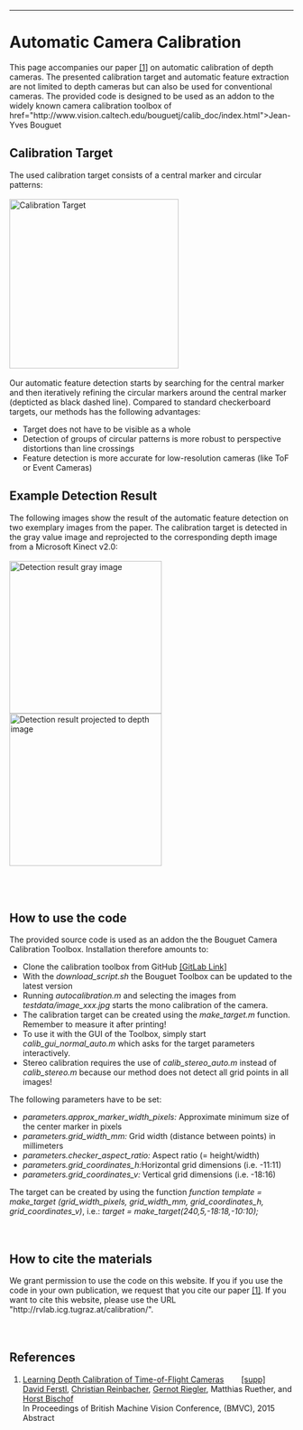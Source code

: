 <html>
<head>
	<meta http-equiv="content-type" content="text/html; charset=utf-8" />
	<link href="readme/style.css" rel="stylesheet" type="text/css" media="screen" />
</head> 
<body>
	<hr />
	<div id="page">
		<div id="content">
			<div class="post">
				<h1 class="title">Automatic Camera Calibration</h1>
				<div class="entry">
					This page accompanies our paper <a target="_blank" href="http://rvlab.icg.tugraz.at/documents/ferstl/bmvc15_final.pdf">[1]</a> on
					automatic calibration of depth cameras. The presented calibration
					target and automatic feature extraction are not limited to depth
					cameras but can also be used for conventional cameras. The provided
					code is designed to be used as an addon to the widely known camera
					calibration toolbox of <a>href="http://www.vision.caltech.edu/bouguetj/calib_doc/index.html">Jean-Yves Bouguet</a>
				</div>
				<h2 class="title">Calibration Target</h2>
				<div class="entry">
					The used calibration target consists of a central marker and
					circular patterns:<br></br> <img alt="Calibration Target"
						src="http://rvlab.icg.tugraz.at/project_page/project_tofusion/calibration/struc_patt.png" width=300px><br></br> Our
					automatic feature detection starts by searching for the central
					marker and then iteratively refining the circular markers around
					the central marker (depticted as black dashed line). Compared to
					standard checkerboard targets, our methods has the following
					advantages:
					<ul>
						<li>Target does not have to be visible as a whole</li>
						<li>Detection of groups of circular patterns is more robust
							to perspective distortions than line crossings</li>
						<li>Feature detection is more accurate for low-resolution
							cameras (like ToF or Event Cameras)</li>
					</ul>
				</div>
				<h2 class="title">Example Detection Result</h2>
				<div class="entry">
					The following images show the result of the automatic feature
					detection on two exemplary images from the paper. The calibration
					target is detected in the gray value image and reprojected to the
					corresponding depth image from a Microsoft Kinect v2.0: <br></br> <img
						alt="Detection result gray image"	src="http://rvlab.icg.tugraz.at/project_page/project_tofusion/calibration/detection_rgb.jpg" height=270px> <img
						alt="Detection result projected to depth image"	src="http://rvlab.icg.tugraz.at/project_page/project_tofusion/calibration/projection_depth.jpg" height=270px><br></br>
				</div>
			</div>
			<br><br>
			<div class="post">
			<h2 class="title">How to use the code</h2>
				<div class="entry">
					The provided source code is used as an addon the the Bouguet
					Camera Calibration Toolbox. Installation therefore amounts to:
					<ul>
						<li>Clone the calibration toolbox from GitHub <a
							href="https://github.com/RobVisLab/camera_calibration">[GitLab Link]</a></li>
						<li>With the <i>download_script.sh</i> the Bouguet Toolbox can be updated to the latest version</li>
						<li>Running <i>autocalibration.m</i> and selecting the images
							from <i>testdata/image_xxx.jpg</i> starts the mono calibration of
							the camera.
						</li>
						<li>The calibration target can be created using the <i>make_target.m</i> function. Remember to measure it after printing! </li>
						<li>To use it with the GUI of the Toolbox, simply start <i>calib_gui_normal_auto.m</i>
							which asks for the target parameters interactively.</li>
						<li>Stereo calibration requires the use of <i>calib_stereo_auto.m</i> instead of <i>calib_stereo.m</i> because our method does not detect all grid points in all images! </li>
					</ul>
					The following parameters have to be set:
					<ul>
						<li><i>parameters.approx_marker_width_pixels:</i> Approximate
							minimum size of the center marker in pixels</li>
						<li><i>parameters.grid_width_mm:</i> Grid width (distance
							between points) in millimeters</li>
						<li><i>parameters.checker_aspect_ratio:</i> Aspect ratio (=
							height/width)</li>
						<li><i>parameters.grid_coordinates_h:</i>Horizontal grid
							dimensions (i.e. -11:11)</li>
						<li><i>parameters.grid_coordinates_v:</i> Vertical grid
							dimensions (i.e. -18:16)</li>
					</ul>
					The target can be created by using the function <i>function template = make_target (grid_width_pixels, grid_width_mm, grid_coordinates_h, grid_coordinates_v)</i>, i.e.:
					<i>target = make_target(240,5,-18:18,-10:10);</i>
				</div>
			</div>
			</div>
			<br><br>
			<div class="post">
				<h2 class="title">How to cite the materials</h2>
				<div class="entry">
					We grant permission to use the code on this website. If you if you
					use the code in your own publication, we request that you cite our
					paper <a href="#publications">[1]</a>. If you want to cite this
					website, please use the URL
					"http://rvlab.icg.tugraz.at/calibration/".
				</div>
			</div>
			<br><br>
			<div class="publications" id="publications">
				<h2 class="title">References</h2>
					<ol>
					<li>
					 <a target="_blank" target="_blank" class="title" href="http://rvlab.icg.tugraz.at/documents/ferstl/bmvc15_final.pdf">Learning Depth Calibration of Time-of-Flight Cameras</a>
					&nbsp;
					  <a target="video" href="https://youtu.be/RM78k8M2qiw" ><img src="http://rvlab.icg.tugraz.at/images/youtube.png" height=15px/></a>
					  <a target="_blank" class="title" href="http://rvlab.icg.tugraz.at/documents/ferstl/bmvc15_poster.pdf">[supp]</a> <br>
					<span class="authors"><a href=http://rvlab.icg.tugraz.at/personal_page/personal_page_ferstl.html>David Ferstl</a>, <a href=http://rvlab.icg.tugraz.at/personal_page/personal_page_christian.htm>Christian Reinbacher</a>, <a href=http://rvlab.icg.tugraz.at/personal_page/personal_page_gernot.html>Gernot Riegler</a>, Matthias Ruether, and <a href=http://www.icg.tugraz.at/Members/author/bischof target=_blank>Horst Bischof</a></span><br>
					In <span class="in">Proceedings of British Machine Vision Conference, (BMVC)</span>, <span class="year">2015</span> <br/> Abstract </a><br />
					<div class="abstract" id="ferstl2015a" style="display: none">
					We present a novel method for an automatic calibration of modern consumer
					 Time-of-Flight cameras. Usually, these sensors come equipped with an integrated color
					 camera. Albeit they deliver acquisitions at high frame rates they usually suffer
					 from incorrect calibration and low accuracy due to multiple error sources. Using
					 information from both cameras together with a simple planar target, we will show
					 how to accurately calibrate both color and depth camera and tackle most error
					 sources inherent to Time-of-Flight technology in a unified calibration framework.
					 Automatic feature detection minimizes user interaction during calibration. We
					 utilize a Random Regression Forest to optimize the manufacturer supplied depth 
					 measurements. We show the improvements to commonly used depth calibration
					 methods in a qualitative and quantitative evaluation on multiple scenes acquired
					 by an accurate reference system for the application of dense 3D reconstruction.</div></li>
					</ol>
			</div>
		</div>
	</div>
</body>
</html>
